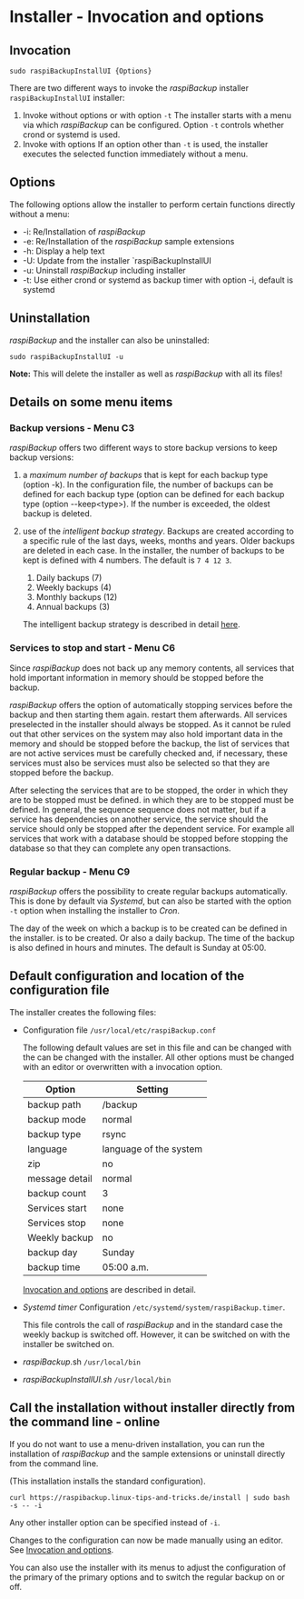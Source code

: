 # Installer - Invocation and options

## Invocation

```
sudo raspiBackupInstallUI {Options}
```

There are two different ways to invoke the *raspiBackup* installer `raspiBackupInstallUI`
installer:

1. Invoke without options or with option `-t`
    The installer starts with a menu via which *raspiBackup* can be configured.
    Option `-t` controls whether crond or systemd is used.
1. Invoke with options
    If an option other than `-t` is used, the installer executes the selected function
    immediately without a menu.

## Options

The following options allow the installer to perform certain functions directly without a menu:

* -i: Re/Installation of *raspiBackup*
* -e: Re/Installation of the *raspiBackup* sample extensions
* -h: Display a help text
* -U: Update from the installer `raspiBackupInstallUI
* -u: Uninstall *raspiBackup* including installer
* -t: Use either crond or systemd as backup timer with option -i, default is systemd

<a name="uninstallation"></a>
## Uninstallation

*raspiBackup* and the installer can also be uninstalled:

```
sudo raspiBackupInstallUI -u
```

**Note:**
This will delete the installer as well as *raspiBackup* with all its files!



## Details on some menu items

<a name="backup versions"></a>
### Backup versions - Menu C3

*raspiBackup* offers two different ways to store backup versions
to keep backup versions:

1. a *maximum number of backups* that is kept for each backup type (option -k).
   In the configuration file, the number of backups can be defined for each backup type (option
   can be defined for each backup type (option --keep\<type\>).
   If the number is exceeded, the oldest backup is deleted.

1. use of the *intelligent backup strategy*. Backups are created according to a specific rule
   of the last days, weeks, months and years. Older backups
   are deleted in each case. In the installer, the number of
   backups to be kept is defined with 4 numbers. The default is
   `7 4 12 3`.
 
   1. Daily backups (7)
   1. Weekly backups (4)
   1. Monthly backups (12)
   1. Annual backups (3)

   The intelligent backup strategy is described in detail [here](smart-recycle.md).


<a name="services"></a>
### Services to stop and start - Menu C6

Since *raspiBackup* does not back up any memory contents, all services that hold important information
in memory should be stopped before the backup.

*raspiBackup* offers the option of automatically stopping services before the backup and then starting them again.
restart them afterwards. All services preselected in the installer should always be stopped.
As it cannot be ruled out that other services on the system may also hold important data
in the memory and should be stopped before the backup, the list of services that are not
active services must be carefully checked and, if necessary, these services must also be
services must also be selected so that they are stopped before the backup.

After selecting the services that are to be stopped, the order in which they are to be stopped must be defined.
in which they are to be stopped must be defined. In general, the sequence
sequence does not matter, but if a service has dependencies on another service, the service should
the service should only be stopped after the dependent service. For example
all services that work with a database should be stopped before stopping the database
so that they can complete any open transactions.


<a name="regularbackup"></a>
### Regular backup - Menu C9

*raspiBackup* offers the possibility to create regular backups automatically.
This is done by default via *Systemd*, but can also be started with the option `-t`
option when installing the installer to *Cron*.

The day of the week on which a backup is to be created can be defined in the installer.
is to be created. Or also a daily backup.
The time of the backup is also defined in hours and minutes.
The default is Sunday at 05:00.


## Default configuration and location of the configuration file

The installer creates the following files:

  - Configuration file `/usr/local/etc/raspiBackup.conf`

    The following default values are set in this file and can be changed with the
    can be changed with the installer. All other options must be changed with an editor
    or overwritten with a invocation option.

    | Option | Setting |
    |----------------------|----------------------|
    | backup path | /backup |
    | backup mode | normal |
    | backup type | rsync |
    | language | language of the system |
    | zip | no |
    | message detail | normal |
    | backup count | 3 |
    | Services start | none |
    | Services stop | none |
    | Weekly backup | no |
    | backup day | Sunday |
    | backup time | 05:00 a.m. |

    [Invocation and options](backup-options.md) are described in detail.

  - *Systemd timer* Configuration `/etc/systemd/system/raspiBackup.timer`.

    This file controls the call of *raspiBackup* and in the standard case the
    weekly backup is switched off. However, it can be switched on with the installer
    be switched on.

  - *raspiBackup*.sh `/usr/local/bin`

  - *raspiBackupInstallUI.sh* `/usr/local/bin`



## Call the installation without installer directly from the command line - online

If you do not want to use a menu-driven installation, you can run the installation of *raspiBackup*
and the sample extensions or uninstall directly from the command line.

(This installation installs the standard configuration).

```
curl https://raspibackup.linux-tips-and-tricks.de/install | sudo bash -s -- -i
```

Any other installer option can be specified instead of `-i`.

Changes to the configuration can now be made manually using an editor.
See [Invocation and options](invocation-options.md).

You can also use the installer with its menus to adjust the configuration of the primary
of the primary options and to switch the regular backup on or off.

[.status]: translated


